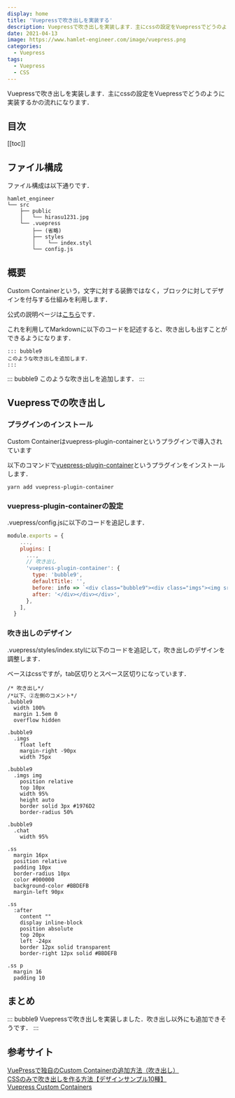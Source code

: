```yaml
---
display: home
title: 'Vuepressで吹き出しを実装する'
description: Vuepressで吹き出しを実装します．主にcssの設定をVuepressでどうのように実装するかの流れになります．
date: 2021-04-13
image: https://www.hamlet-engineer.com/image/vuepress.png
categories: 
  - Vuepress
tags:
  - Vuepress
  - CSS
---
```

Vuepressで吹き出しを実装します．主にcssの設定をVuepressでどうのように実装するかの流れになります．
<!-- more -->


## 目次
[[toc]]

## ファイル構成
ファイル構成は以下通りです．
```
hamlet_engineer
└── src
    ├── public
    │   └── hirasu1231.jpg
    └── .vuepress
        ├── (省略)
        ├── styles
        │    └── index.styl
        └── config.js
```

## 概要
Custom Containerという，文字に対する装飾ではなく，ブロックに対してデザインを付与する仕組みを利用します．

公式の説明ページは[こちら](https://v1.vuepress.vuejs.org/guide/markdown.html#custom-containers)です．

これを利用してMarkdownに以下のコードを記述すると、吹き出しも出すことができるようになります．
```
::: bubble9
このような吹き出しを追加します．
:::
```
::: bubble9
このような吹き出しを追加します．
:::


## Vuepressでの吹き出し
### プラグインのインストール
Custom Containerはvuepress-plugin-containerというプラグインで導入されています

以下のコマンドで[vuepress-plugin-container](https://github.com/vuepress/vuepress-plugin-container)というプラグインをインストールします．

```
yarn add vuepress-plugin-container
```

### vuepress-plugin-containerの設定
.vuepress/config.jsに以下のコードを追記します．
```js
module.exports = {
    ...,
    plugins: [
      ...,
      // 吹き出し
      'vuepress-plugin-container': {
        type: 'bubble9',
        defaultTitle: '',
        before: info => `<div class="bubble9"><div class="imgs"><img src="/hirasu1231.jpg" alt=""></div><div class="chat"><div class="ss">${info}`,
        after: '</div></div></div>',
      },
    ],
  }
```

### 吹き出しのデザイン
.vuepress/styles/index.stylに以下のコードを追記して，吹き出しのデザインを調整します．

ベースはcssですが，tab区切りとスペース区切りになっています．


```
/* 吹き出し*/
/*以下、②左側のコメント*/
.bubble9 
  width 100%
  margin 1.5em 0
  overflow hidden

.bubble9
  .imgs 
    float left
    margin-right -90px
    width 75px

.bubble9 
  .imgs img
    position relative
    top 10px
    width 95%
    height auto
    border solid 3px #1976D2
    border-radius 50%

.bubble9
  .chat 
    width 95%

.ss 
  margin 16px
  position relative
  padding 10px
  border-radius 10px
  color #000000
  background-color #BBDEFB
  margin-left 90px

.ss
  :after 
    content ""
    display inline-block
    position absolute
    top 20px 
    left -24px
    border 12px solid transparent
    border-right 12px solid #BBDEFB

.ss p 
  margin 16
  padding 10
```

## まとめ
::: bubble9
Vuepressで吹き出しを実装しました．吹き出し以外にも追加できそうです．
:::

## 参考サイト
[VuePressで独自のCustom Containerの追加方法（吹き出し）](https://web-and-investment.info/posts/2020/07/12/vuepress-custom-container.html)<br>
[CSSのみで吹き出しを作る方法【デザインサンプル10種】](https://lpeg.info/html/css_bubble.html)<br>
[Vuepress Custom Containers](https://v1.vuepress.vuejs.org/guide/markdown.html#custom-containers)

<ClientOnly>
  <CallInArticleAdsense />
</ClientOnly>
